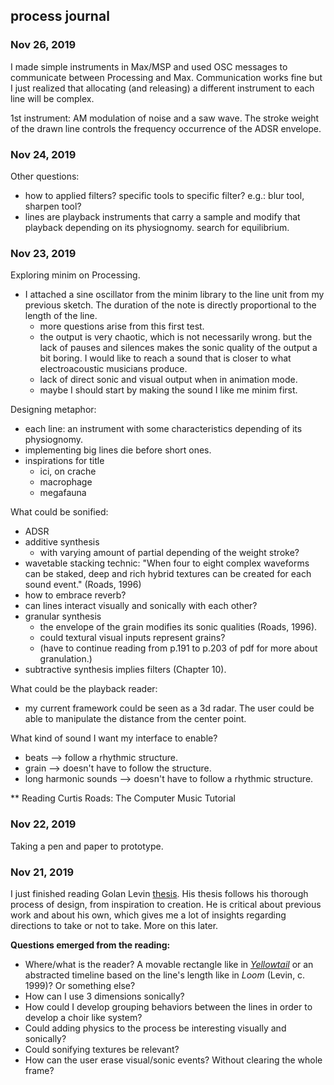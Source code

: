 ## process journal

### Nov 26, 2019
I made simple instruments in Max/MSP and used OSC messages to communicate between Processing and Max. Communication works fine but I just realized that allocating (and releasing) a different instrument to each line will be complex.

1st instrument: AM modulation of noise and a saw wave. The stroke weight of the drawn line controls the frequency occurrence of the ADSR envelope.


### Nov 24, 2019
Other questions:
- how to applied filters? specific tools to specific filter? e.g.: blur tool, sharpen tool?
- lines are playback instruments that carry a sample and modify that playback depending on its physiognomy. search for equilibrium.


### Nov 23, 2019
Exploring minim on Processing.
- I attached a sine oscillator from the minim library to the line unit from my previous sketch. The duration of the note is directly proportional to the length of the line.
    - more questions arise from this first test.
    - the output is very chaotic, which is not necessarily wrong. but the lack of pauses and silences makes the sonic quality of the output a bit boring. I would like to reach a sound that is closer to what electroacoustic musicians produce.
    - lack of direct sonic and visual output when in animation mode.
    - maybe I should start by making the sound I like me minim first.

Designing metaphor:
- each line: an instrument with some characteristics depending of its physiognomy.
- implementing big lines die before short ones.
- inspirations for title
    - ici, on crache
    - macrophage
    - megafauna

What could be sonified:
- ADSR
- additive synthesis
    - with varying amount of partial depending of the weight stroke?
- wavetable stacking technic: "When four to eight complex waveforms can be staked, deep and rich hybrid textures can be created for each sound event." (Roads, 1996)
- how to embrace reverb?
- can lines interact visually and sonically with each other?
- granular synthesis
    - the envelope of the grain modifies its sonic qualities (Roads, 1996).
    - could textural visual inputs represent grains?
    - (have to continue reading from p.191 to p.203 of pdf for more about granulation.)
- subtractive synthesis implies filters (Chapter 10).


What could be the playback reader:
- my current framework could be seen as a 3d radar. The user could be able to manipulate the distance from the center point.

What kind of sound I want my interface to enable?
- beats --> follow a rhythmic structure.
- grain --> doesn't have to follow the structure.
- long harmonic sounds --> doesn't have to follow a rhythmic structure.

** Reading Curtis Roads: The Computer Music Tutorial


### Nov 22, 2019
Taking a pen and paper to prototype.



### Nov 21, 2019
I just finished reading Golan Levin [thesis](https://acg.media.mit.edu/people/golan/thesis/thesis300.pdf). His thesis follows his thorough process of design, from inspiration to creation. He is critical about previous work and about his own, which gives me a lot of insights regarding directions to take or not to take. More on this later.

**Questions emerged from the reading:**
- Where/what is the reader? A movable rectangle like in [_Yellowtail_](http://www.flong.com/projects/yellowtail/) or an abstracted timeline based on the line's length like in _Loom_ (Levin, c. 1999)? Or something else?
- How can I use 3 dimensions sonically?
- How could I develop grouping behaviors between the lines in order to develop a choir like system?
- Could adding physics to the process be interesting visually and sonically?
- Could sonifying textures be relevant?
- How can the user erase visual/sonic events? Without clearing the whole frame?
